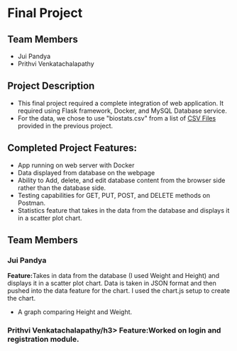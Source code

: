 <h1>Final Project</h1>

<h2> Team Members </h2>
<ul>
<li>Jui Pandya</li>
<li>Prithvi Venkatachalapathy </li>
</ul>

<h2> Project Description</h2>
<ul>
<li> This final project required a complete integration of web application. It required using Flask framework, Docker, and MySQL Database service. </li>
<li>For the data, we chose to use "biostats.csv" from a list of <a href="https://people.sc.fsu.edu/~jburkardt/data/csv/csv.html">CSV Files</a> provided in the previous project.</li>
</ul>

<h2>Completed Project Features:</h2>
<ul>
<li>App running on web server with Docker</li>
<li>Data displayed from database on the webpage</li>
<li>Ability to Add, delete, and edit database content from the browser side rather than the database side. 
</li>
<li>Testing capabilities for GET, PUT, POST, and DELETE methods on Postman.</li>
<li>Statistics feature that takes in the data from the database and displays it in a scatter plot chart.</li>
</ul>


<h2>Team Members</h2>
<h3>Jui Pandya</h3>
<b>Feature:</b>Takes in data from the database (I used Weight and Height) and displays it in a scatter plot chart. 
Data is taken in JSON format and then pushed into the data feature for the chart. I used the chart.js setup to create the chart.
<ul>
<li>A graph comparing Height and Weight.</li>
</ul>

<h3>Prithvi Venkatachalapathy/h3>
<b>Feature:</b>Worked on login and registration module. 
